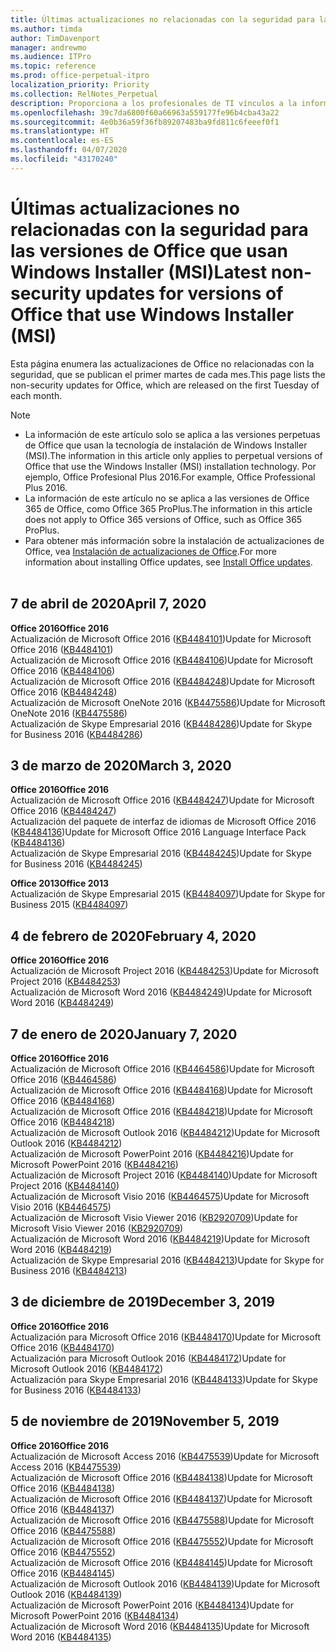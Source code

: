 ```yaml
---
title: Últimas actualizaciones no relacionadas con la seguridad para las versiones de Office que usan Windows Installer (MSI)
ms.author: timda
author: TimDavenport
manager: andrewmo
ms.audience: ITPro
ms.topic: reference
ms.prod: office-perpetual-itpro
localization_priority: Priority
ms.collection: RelNotes_Perpetual
description: Proporciona a los profesionales de TI vínculos a la información de las últimas actualizaciones no relacionadas con la seguridad de las versiones perpetuas de Office 2016, Office 2013 y Office 2010.
ms.openlocfilehash: 39c7da6800f60a66963a559177fe96b4cba43a22
ms.sourcegitcommit: 4e0b36a59f36fb89207483ba9fd811c6feeef0f1
ms.translationtype: HT
ms.contentlocale: es-ES
ms.lasthandoff: 04/07/2020
ms.locfileid: "43170240"
---
```

# <a name="latest-non-security-updates-for-versions-of-office-that-use-windows-installer-msi"></a><span data-ttu-id="beac2-103">Últimas actualizaciones no relacionadas con la seguridad para las versiones de Office que usan Windows Installer (MSI)</span><span class="sxs-lookup"><span data-stu-id="beac2-103">Latest non-security updates for versions of Office that use Windows Installer (MSI)</span></span>

<span data-ttu-id="beac2-104">Esta página enumera las actualizaciones de Office no relacionadas con la seguridad, que se publican el primer martes de cada mes.</span><span class="sxs-lookup"><span data-stu-id="beac2-104">This page lists the non-security updates for Office, which are released on the first Tuesday of each month.</span></span>

> [!NOTE]
> - <span data-ttu-id="beac2-105">La información de este artículo solo se aplica a las versiones perpetuas de Office que usan la tecnología de instalación de Windows Installer (MSI).</span><span class="sxs-lookup"><span data-stu-id="beac2-105">The information in this article only applies to perpetual versions of Office that use the Windows Installer (MSI) installation technology.</span></span> <span data-ttu-id="beac2-106">Por ejemplo, Office Profesional Plus 2016.</span><span class="sxs-lookup"><span data-stu-id="beac2-106">For example, Office Professional Plus 2016.</span></span>
> - <span data-ttu-id="beac2-107">La información de este artículo no se aplica a las versiones de Office 365 de Office, como Office 365 ProPlus.</span><span class="sxs-lookup"><span data-stu-id="beac2-107">The information in this article does not apply to Office 365 versions of Office, such as Office 365 ProPlus.</span></span>
> - <span data-ttu-id="beac2-108">Para obtener más información sobre la instalación de actualizaciones de Office, vea [Instalación de actualizaciones de Office](https://support.office.com/article/2ab296f3-7f03-43a2-8e50-46de917611c5).</span><span class="sxs-lookup"><span data-stu-id="beac2-108">For more information about installing Office updates, see [Install Office updates](https://support.office.com/article/2ab296f3-7f03-43a2-8e50-46de917611c5).</span></span>
<br/><br/>

## <a name="april-7-2020"></a><span data-ttu-id="beac2-109">7 de abril de 2020</span><span class="sxs-lookup"><span data-stu-id="beac2-109">April 7, 2020</span></span>

<span data-ttu-id="beac2-110">**Office 2016**</span><span class="sxs-lookup"><span data-stu-id="beac2-110">**Office 2016**</span></span><br/>
<span data-ttu-id="beac2-111">Actualización de Microsoft Office 2016 ([KB4484101](https://support.microsoft.com/help/4484101))</span><span class="sxs-lookup"><span data-stu-id="beac2-111">Update for Microsoft Office 2016 ([KB4484101](https://support.microsoft.com/help/4484101))</span></span><br/>
<span data-ttu-id="beac2-112">Actualización de Microsoft Office 2016 ([KB4484106](https://support.microsoft.com/help/4484106))</span><span class="sxs-lookup"><span data-stu-id="beac2-112">Update for Microsoft Office 2016 ([KB4484106](https://support.microsoft.com/help/4484106))</span></span><br/>
<span data-ttu-id="beac2-113">Actualización de Microsoft Office 2016 ([KB4484248](https://support.microsoft.com/help/4484248))</span><span class="sxs-lookup"><span data-stu-id="beac2-113">Update for Microsoft Office 2016 ([KB4484248](https://support.microsoft.com/help/4484248))</span></span><br/>
<span data-ttu-id="beac2-114">Actualización de Microsoft OneNote 2016 ([KB4475586](https://support.microsoft.com/help/4475586))</span><span class="sxs-lookup"><span data-stu-id="beac2-114">Update for Microsoft OneNote 2016 ([KB4475586](https://support.microsoft.com/help/4475586))</span></span><br/>
<span data-ttu-id="beac2-115">Actualización de Skype Empresarial 2016 ([KB4484286](https://support.microsoft.com/help/4484286))</span><span class="sxs-lookup"><span data-stu-id="beac2-115">Update for Skype for Business 2016 ([KB4484286](https://support.microsoft.com/help/4484286))</span></span> <br/>


## <a name="march-3-2020"></a><span data-ttu-id="beac2-116">3 de marzo de 2020</span><span class="sxs-lookup"><span data-stu-id="beac2-116">March 3, 2020</span></span>

<span data-ttu-id="beac2-117">**Office 2016**</span><span class="sxs-lookup"><span data-stu-id="beac2-117">**Office 2016**</span></span><br/>
<span data-ttu-id="beac2-118">Actualización de Microsoft Office 2016 ([KB4484247](https://support.microsoft.com/help/4484247))</span><span class="sxs-lookup"><span data-stu-id="beac2-118">Update for Microsoft Office 2016 ([KB4484247](https://support.microsoft.com/help/4484247))</span></span><br/> <span data-ttu-id="beac2-119">Actualización del paquete de interfaz de idiomas de Microsoft Office 2016 ([KB4484136](https://support.microsoft.com/help/4484136))</span><span class="sxs-lookup"><span data-stu-id="beac2-119">Update for Microsoft Office 2016 Language Interface Pack ([KB4484136](https://support.microsoft.com/help/4484136))</span></span><br/>
<span data-ttu-id="beac2-120">Actualización de Skype Empresarial 2016 ([KB4484245](https://support.microsoft.com/help/4484245))</span><span class="sxs-lookup"><span data-stu-id="beac2-120">Update for Skype for Business 2016 ([KB4484245](https://support.microsoft.com/help/4484245))</span></span> <br/>

<span data-ttu-id="beac2-121">**Office 2013**</span><span class="sxs-lookup"><span data-stu-id="beac2-121">**Office 2013**</span></span><br/>
<span data-ttu-id="beac2-122">Actualización de Skype Empresarial 2015 ([KB4484097](https://support.microsoft.com/help/4484097))</span><span class="sxs-lookup"><span data-stu-id="beac2-122">Update for Skype for Business 2015 ([KB4484097](https://support.microsoft.com/help/4484097))</span></span><br/>


## <a name="february-4-2020"></a><span data-ttu-id="beac2-123">4 de febrero de 2020</span><span class="sxs-lookup"><span data-stu-id="beac2-123">February 4, 2020</span></span>

<span data-ttu-id="beac2-124">**Office 2016**</span><span class="sxs-lookup"><span data-stu-id="beac2-124">**Office 2016**</span></span><br/>
<span data-ttu-id="beac2-125">Actualización de Microsoft Project 2016 ([KB4484253](https://support.microsoft.com/help/4484253))</span><span class="sxs-lookup"><span data-stu-id="beac2-125">Update for Microsoft Project 2016 ([KB4484253](https://support.microsoft.com/help/4484253))</span></span> <br/>
<span data-ttu-id="beac2-126">Actualización de Microsoft Word 2016 ([KB4484249](https://support.microsoft.com/help/4484249))</span><span class="sxs-lookup"><span data-stu-id="beac2-126">Update for Microsoft Word 2016 ([KB4484249](https://support.microsoft.com/help/4484249))</span></span> <br/>

## <a name="january-7-2020"></a><span data-ttu-id="beac2-127">7 de enero de 2020</span><span class="sxs-lookup"><span data-stu-id="beac2-127">January 7, 2020</span></span>

<span data-ttu-id="beac2-128">**Office 2016**</span><span class="sxs-lookup"><span data-stu-id="beac2-128">**Office 2016**</span></span><br/>
<span data-ttu-id="beac2-129">Actualización de Microsoft Office 2016 ([KB4464586](https://support.microsoft.com/help/4464586))</span><span class="sxs-lookup"><span data-stu-id="beac2-129">Update for Microsoft Office 2016 ([KB4464586](https://support.microsoft.com/help/4464586))</span></span> <br/>
<span data-ttu-id="beac2-130">Actualización de Microsoft Office 2016 ([KB4484168](https://support.microsoft.com/help/4484168))</span><span class="sxs-lookup"><span data-stu-id="beac2-130">Update for Microsoft Office 2016 ([KB4484168](https://support.microsoft.com/help/4484168))</span></span> <br/>
<span data-ttu-id="beac2-131">Actualización de Microsoft Office 2016 ([KB4484218](https://support.microsoft.com/help/4484218))</span><span class="sxs-lookup"><span data-stu-id="beac2-131">Update for Microsoft Office 2016 ([KB4484218](https://support.microsoft.com/help/4484218))</span></span> <br/>
<span data-ttu-id="beac2-132">Actualización de Microsoft Outlook 2016 ([KB4484212](https://support.microsoft.com/help/4484212))</span><span class="sxs-lookup"><span data-stu-id="beac2-132">Update for Microsoft Outlook 2016 ([KB4484212](https://support.microsoft.com/help/4484212))</span></span> <br/>
<span data-ttu-id="beac2-133">Actualización de Microsoft PowerPoint 2016 ([KB4484216](https://support.microsoft.com/help/4484216))</span><span class="sxs-lookup"><span data-stu-id="beac2-133">Update for Microsoft PowerPoint 2016 ([KB4484216](https://support.microsoft.com/help/4484216))</span></span> <br/>
<span data-ttu-id="beac2-134">Actualización de Microsoft Project 2016 ([KB4484140](https://support.microsoft.com/help/4484140))</span><span class="sxs-lookup"><span data-stu-id="beac2-134">Update for Microsoft Project 2016 ([KB4484140](https://support.microsoft.com/help/4484140))</span></span> <br/>
<span data-ttu-id="beac2-135">Actualización de Microsoft Visio 2016 ([KB4464575](https://support.microsoft.com/help/4464575))</span><span class="sxs-lookup"><span data-stu-id="beac2-135">Update for Microsoft Visio 2016 ([KB4464575](https://support.microsoft.com/help/4464575))</span></span> <br/>
<span data-ttu-id="beac2-136">Actualización de Microsoft Visio Viewer 2016 ([KB2920709](https://support.microsoft.com/help/2920709))</span><span class="sxs-lookup"><span data-stu-id="beac2-136">Update for Microsoft Visio Viewer 2016 ([KB2920709](https://support.microsoft.com/help/2920709))</span></span> <br/>
<span data-ttu-id="beac2-137">Actualización de Microsoft Word 2016 ([KB4484219](https://support.microsoft.com/help/4484219))</span><span class="sxs-lookup"><span data-stu-id="beac2-137">Update for Microsoft Word 2016 ([KB4484219](https://support.microsoft.com/help/4484219))</span></span> <br/>
<span data-ttu-id="beac2-138">Actualización de Skype Empresarial 2016 ([KB4484213](https://support.microsoft.com/help/4484213))</span><span class="sxs-lookup"><span data-stu-id="beac2-138">Update for Skype for Business 2016 ([KB4484213](https://support.microsoft.com/help/4484213))</span></span> <br/>


## <a name="december-3-2019"></a><span data-ttu-id="beac2-139">3 de diciembre de 2019</span><span class="sxs-lookup"><span data-stu-id="beac2-139">December 3, 2019</span></span>

<span data-ttu-id="beac2-140">**Office 2016**</span><span class="sxs-lookup"><span data-stu-id="beac2-140">**Office 2016**</span></span><br/>
<span data-ttu-id="beac2-141">Actualización para Microsoft Office 2016 ([KB4484170](https://support.microsoft.com/help/4484170))</span><span class="sxs-lookup"><span data-stu-id="beac2-141">Update for Microsoft Office 2016 ([KB4484170](https://support.microsoft.com/help/4484170))</span></span> <br/>
<span data-ttu-id="beac2-142">Actualización para Microsoft Outlook 2016 ([KB4484172](https://support.microsoft.com/help/4484172))</span><span class="sxs-lookup"><span data-stu-id="beac2-142">Update for Microsoft Outlook 2016 ([KB4484172](https://support.microsoft.com/help/4484172))</span></span> <br/>
<span data-ttu-id="beac2-143">Actualización para Skype Empresarial 2016 ([KB4484133](https://support.microsoft.com/help/4484133))</span><span class="sxs-lookup"><span data-stu-id="beac2-143">Update for Skype for Business 2016 ([KB4484133](https://support.microsoft.com/help/4484133))</span></span> <br/>

## <a name="november-5-2019"></a><span data-ttu-id="beac2-144">5 de noviembre de 2019</span><span class="sxs-lookup"><span data-stu-id="beac2-144">November 5, 2019</span></span>

<span data-ttu-id="beac2-145">**Office 2016**</span><span class="sxs-lookup"><span data-stu-id="beac2-145">**Office 2016**</span></span><br/>
<span data-ttu-id="beac2-146">Actualización de Microsoft Access 2016 ([KB4475539](https://support.microsoft.com/help/4475539))</span><span class="sxs-lookup"><span data-stu-id="beac2-146">Update for Microsoft Access 2016 ([KB4475539](https://support.microsoft.com/help/4475539))</span></span> <br/>
<span data-ttu-id="beac2-147">Actualización de Microsoft Office 2016 ([KB4484138](https://support.microsoft.com/help/4484138))</span><span class="sxs-lookup"><span data-stu-id="beac2-147">Update for Microsoft Office 2016 ([KB4484138](https://support.microsoft.com/help/4484138))</span></span> <br/>
<span data-ttu-id="beac2-148">Actualización de Microsoft Office 2016 ([KB4484137](https://support.microsoft.com/help/4484137))</span><span class="sxs-lookup"><span data-stu-id="beac2-148">Update for Microsoft Office 2016 ([KB4484137](https://support.microsoft.com/help/4484137))</span></span> <br/>
<span data-ttu-id="beac2-149">Actualización de Microsoft Office 2016 ([KB4475588](https://support.microsoft.com/help/4475588))</span><span class="sxs-lookup"><span data-stu-id="beac2-149">Update for Microsoft Office 2016 ([KB4475588](https://support.microsoft.com/help/4475588))</span></span> <br/>
<span data-ttu-id="beac2-150">Actualización de Microsoft Office 2016 ([KB4475552](https://support.microsoft.com/help/4475552))</span><span class="sxs-lookup"><span data-stu-id="beac2-150">Update for Microsoft Office 2016 ([KB4475552](https://support.microsoft.com/help/4475552))</span></span> <br/>
<span data-ttu-id="beac2-151">Actualización de Microsoft Office 2016 ([KB4484145](https://support.microsoft.com/help/4484145))</span><span class="sxs-lookup"><span data-stu-id="beac2-151">Update for Microsoft Office 2016 ([KB4484145](https://support.microsoft.com/help/4484145))</span></span> <br/>
<span data-ttu-id="beac2-152">Actualización de Microsoft Outlook 2016 ([KB4484139](https://support.microsoft.com/help/4484139))</span><span class="sxs-lookup"><span data-stu-id="beac2-152">Update for Microsoft Outlook 2016 ([KB4484139](https://support.microsoft.com/help/4484139))</span></span> <br/>
<span data-ttu-id="beac2-153">Actualización de Microsoft PowerPoint 2016 ([KB4484134](https://support.microsoft.com/help/4484134))</span><span class="sxs-lookup"><span data-stu-id="beac2-153">Update for Microsoft PowerPoint 2016 ([KB4484134](https://support.microsoft.com/help/4484134))</span></span> <br/>
<span data-ttu-id="beac2-154">Actualización de Microsoft Word 2016 ([KB4484135](https://support.microsoft.com/help/4484135))</span><span class="sxs-lookup"><span data-stu-id="beac2-154">Update for Microsoft Word 2016 ([KB4484135](https://support.microsoft.com/help/4484135))</span></span> <br/>
